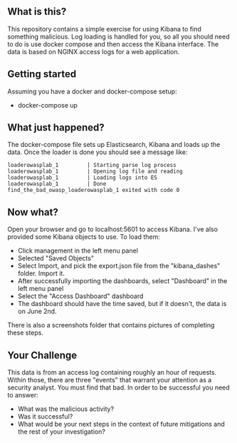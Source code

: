 ## What is this?
This repository contains a simple exercise for using Kibana to find something malicious.  Log loading is handled for you, so all you should need to do is use docker compose and then access the Kibana interface.  The data is based on NGINX access logs for a web application.

## Getting started
Assuming you have a docker and docker-compose setup:
- docker-compose up

## What just happened?
The docker-compose file sets up Elasticsearch, Kibana and loads up the data.  Once the loader is done you should see a message like:
```
loaderowasplab_1         | Starting parse log process
loaderowasplab_1         | Opening log file and reading
loaderowasplab_1         | Loading logs into ES
loaderowasplab_1         | Done
find_the_bad_owasp_loaderowasplab_1 exited with code 0
```

## Now what?
Open your browser and go to localhost:5601 to access Kibana.  I've also provided some Kibana objects to use. To load them:
- Click management in the left menu panel
- Selected "Saved Objects"
- Select Import, and pick the export.json file from the "kibana_dashes" folder.  Import it.
- After successfully importing the dashboards, select "Dashboard" in the left menu panel
- Select the "Access Dashboard" dashboard
- The dashboard should have the time saved, but if it doesn't, the data is on June 2nd.

There is also a screenshots folder that contains pictures of completing these steps.

## Your Challenge
This data is from an access log containing roughly an hour of requests.  Within those, there are three "events" that warrant your attention as a security analyst.  You must find that bad.  In order to be successful you need to answer:
- What was the malicious activity?
- Was it successful?
- What would be your next steps in the context of future mitigations and the rest of your investigation?